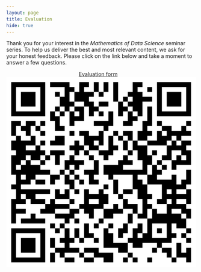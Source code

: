 ```yaml
---
layout: page
title: Evaluation
hide: true
---
```


Thank you for your interest in the *Mathematics of Data Science* seminar series. To help us deliver the best and most relevant content, we ask for your honest feedback. Please click on the link below and take a moment to answer a few questions.

<center>
<i class="far fa-comments"></i> <a href="https://docs.google.com/forms/d/e/1FAIpQLSeI6TfrI9sxpohXi3og1Ssjw-rsVM29Ur-7te_hrLIBXXK60A/viewform">Evaluation form</a>&nbsp;&nbsp;&nbsp;&nbsp;
</center>

<div id="main">
    <div class="row">
        <div class="6u 12u$(mobile)">
            <div class="item">
                <a href="#" class="image fit"><img clas src="assets/images/mods_eval_qr.png" alt="Evaluation form QR code" /></a>
            </div>
        </div>
    </div>
</div>

